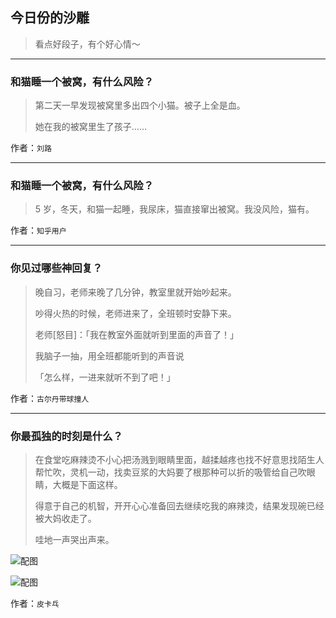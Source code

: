 ## 今日份的沙雕

> 看点好段子，有个好心情～


 
---

### 和猫睡一个被窝，有什么风险？

> 第二天一早发现被窝里多出四个小猫。被子上全是血。
> 
> 她在我的被窝里生了孩子……


作者：`刘路`

---

### 和猫睡一个被窝，有什么风险？

> 5 岁，冬天，和猫一起睡，我尿床，猫直接窜出被窝。我没风险，猫有。


作者：`知乎用户`

---

### 你见过哪些神回复？

> 晚自习，老师来晚了几分钟，教室里就开始吵起来。
> 
> 吵得火热的时候，老师进来了，全班顿时安静下来。
> 
> 老师[怒目]：「我在教室外面就听到里面的声音了！」
> 
> 我脑子一抽，用全班都能听到的声音说
> 
> 「怎么样，一进来就听不到了吧！」


作者：`古尔丹带球撞人`

---

### 你最孤独的时刻是什么？

> 在食堂吃麻辣烫不小心把汤溅到眼睛里面，越揉越疼也找不好意思找陌生人帮忙吹，灵机一动，找卖豆浆的大妈要了根那种可以折的吸管给自己吹眼睛，大概是下面这样。
> 
> 得意于自己的机智，开开心心准备回去继续吃我的麻辣烫，结果发现碗已经被大妈收走了。
> 
> 哇地一声哭出声来。



![配图](http://pic2.zhimg.com/70/v2-341c2aed1267e072e2de309e7d8357f5_b.jpg)



![配图](http://pic2.zhimg.com/70/v2-1d8bebc3342ab8ae9763c1384653d3fd_b.jpg)


作者：`皮卡乓`